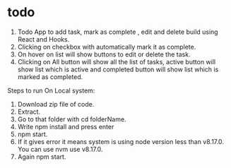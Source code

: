 # todo

1. Todo App to add task, mark as complete , edit and delete build using React and Hooks.
2. Clicking on checkbox with automatically mark it as complete.
3. On hover on list will show buttons to edit or delete the task.
4. Clicking on All button will show all the list of tasks, active button will show list which is active and completed button will show list which is marked as    completed.

Steps to run On Local system:
1. Download zip file of code.
2. Extract.
3. Go to that folder with cd folderName.
4. Write npm install and press enter
5. npm start.
6. If it gives error it means system is using node version less than v8.17.0. You can use nvm use v8.17.0.
7. Again npm start.
